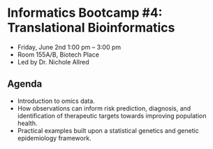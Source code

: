 # Informatics Bootcamp #4: Translational Bioinformatics

- Friday, June 2nd 1:00 pm – 3:00 pm
- Room 155A/B, Biotech Place
- Led by Dr. Nichole Allred


## Agenda

- Introduction to omics data. 
- How observations can inform risk prediction, diagnosis, and identification of therapeutic targets towards improving population health. 
- Practical examples built upon a statistical genetics and genetic epidemiology framework.
